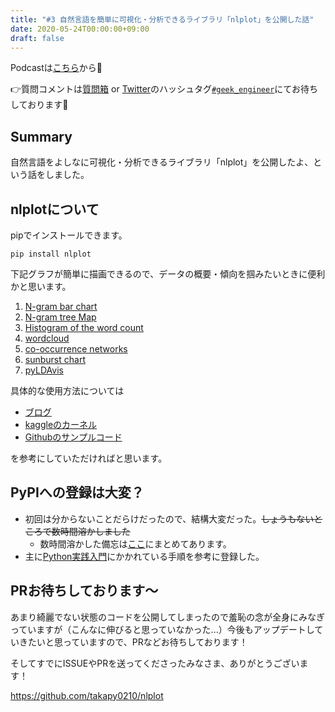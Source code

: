 ```yaml
---
title: "#3 自然言語を簡単に可視化・分析できるライブラリ「nlplot」を公開した話"
date: 2020-05-24T00:00:00+09:00
draft: false
---
```


Podcastは[こちら](https://anchor.fm/geek-engineer-future/episodes/3-nlplot-eefovh)から🎵

👉質問コメントは[質問箱](https://peing.net/ja/04affd1e18a05d/message) or [Twitter](https://twitter.com/)のハッシュタグ[`#geek_engineer`](https://twitter.com/search?q=%23geek_engineer)にてお待ちしております📮

## Summary

自然言語をよしなに可視化・分析できるライブラリ「nlplot」を公開したよ、という話をしました。

## nlplotについて

pipでインストールできます。
```
pip install nlplot
```

下記グラフが簡単に描画できるので、データの概要・傾向を掴みたいときに便利かと思います。

1. [N-gram bar chart](https://htmlpreview.github.io/?https://github.com/takapy0210/takapy_blog/blob/master/nlp/twitter_analytics_using_nlplot/2020-05-17_uni-gram.html)
2. [N-gram tree Map](https://htmlpreview.github.io/?https://github.com/takapy0210/takapy_blog/blob/master/nlp/twitter_analytics_using_nlplot/2020-05-17_Tree%20of%20Most%20Common%20Words.html)
3. [Histogram of the word count](https://htmlpreview.github.io/?https://github.com/takapy0210/takapy_blog/blob/master/nlp/twitter_analytics_using_nlplot/2020-05-17_number%20of%20words%20distribution.html)
4. [wordcloud](https://github.com/takapy0210/takapy_blog/blob/master/nlp/twitter_analytics_using_nlplot/wordcloud.png)
5. [co-occurrence networks](https://htmlpreview.github.io/?https://github.com/takapy0210/takapy_blog/blob/master/nlp/twitter_analytics_using_nlplot/2020-05-17_Co-occurrence%20network.html)
6. [sunburst chart](https://htmlpreview.github.io/?https://github.com/takapy0210/takapy_blog/blob/master/nlp/twitter_analytics_using_nlplot/2020-05-17_sunburst%20chart.html)
7. [pyLDAvis](https://htmlpreview.github.io/?https://github.com/takapy0210/takapy_blog/blob/master/nlp/twitter_analytics_using_nlplot/2020-05-17_pyldavis.html)

具体的な使用方法については
- [ブログ](https://www.takapy.work/entry/2020/05/17/192947)
- [kaggleのカーネル](https://www.kaggle.com/takanobu0210/twitter-sentiment-eda-using-nlplot)
- [Githubのサンプルコード](https://github.com/takapy0210/takapy_blog/blob/master/nlp/twitter_analytics_using_nlplot/introduction_nlplot_twitter.ipynb)

を参考にしていただければと思います。


## PyPIへの登録は大変？

- 初回は分からないことだらけだったので、結構大変だった。~~しょうもないところで数時間溶かしました~~
    - 数時間溶かした備忘は[ここ](https://www.takapy.work/entry/2020/05/10/155856)にまとめてあります。
- 主に[Python実践入門](https://gihyo.jp/book/2020/978-4-297-11111-3)にかかれている手順を参考に登録した。


## PRお待ちしております〜
あまり綺麗でない状態のコードを公開してしまったので羞恥の念が全身にみなぎっていますが（こんなに伸びると思っていなかった...）今後もアップデートしていきたいと思っていますので、PRなどお待ちしております！

そしてすでにISSUEやPRを送ってくださったみなさま、ありがとうございます！

https://github.com/takapy0210/nlplot